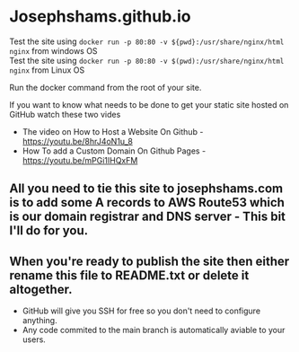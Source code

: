 ﻿# Josephshams.github.io

Test the site using `docker run -p 80:80 -v ${pwd}:/usr/share/nginx/html nginx` from windows OS   
Test the site using `docker run -p 80:80 -v $(pwd):/usr/share/nginx/html nginx` from Linux OS

Run the docker command from the root of your site.

If you want to know what needs to be done to get your static site hosted on GitHub watch these two vides

- The video on How to Host a Website On Github - https://youtu.be/8hrJ4oN1u_8
- How To add a Custom Domain On Github Pages - https://youtu.be/mPGi1IHQxFM

## All you need to tie this site to josephshams.com is to add some A records to AWS Route53 which is our domain registrar and DNS server - This bit I'll do for you.  
## When you're ready to publish the site then either rename this file to README.txt or delete it altogether. 

- GitHub will give you SSH for free so you don't need to configure anything.
- Any code commited to the main branch is automatically aviable to your users.


